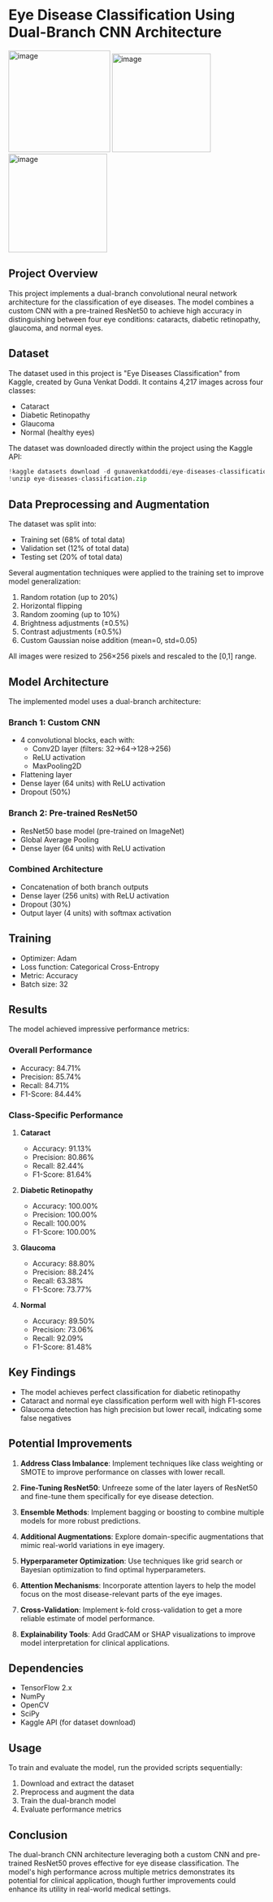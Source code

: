 # Eye Disease Classification Using Dual-Branch CNN Architecture
<img width="200" alt="image" src="https://github.com/user-attachments/assets/1fb55b35-1dbf-4f55-9546-061b3d105570" />
<img width="194" alt="image" src="https://github.com/user-attachments/assets/48962e92-c50b-470b-8242-8b16ce959771" />
<img width="194" alt="image" src="https://github.com/user-attachments/assets/8a1b5dce-2088-434c-82fd-bee26eb886fb" />




## Project Overview
This project implements a dual-branch convolutional neural network architecture for the classification of eye diseases. The model combines a custom CNN with a pre-trained ResNet50 to achieve high accuracy in distinguishing between four eye conditions: cataracts, diabetic retinopathy, glaucoma, and normal eyes.

## Dataset
The dataset used in this project is "Eye Diseases Classification" from Kaggle, created by Guna Venkat Doddi. It contains 4,217 images across four classes:
- Cataract
- Diabetic Retinopathy
- Glaucoma
- Normal (healthy eyes)

The dataset was downloaded directly within the project using the Kaggle API:
```python
!kaggle datasets download -d gunavenkatdoddi/eye-diseases-classification
!unzip eye-diseases-classification.zip
```

## Data Preprocessing and Augmentation
The dataset was split into:
- Training set (68% of total data)
- Validation set (12% of total data)
- Testing set (20% of total data)

Several augmentation techniques were applied to the training set to improve model generalization:
1. Random rotation (up to 20%)
2. Horizontal flipping
3. Random zooming (up to 10%)
4. Brightness adjustments (±0.5%)
5. Contrast adjustments (±0.5%)
6. Custom Gaussian noise addition (mean=0, std=0.05)

All images were resized to 256×256 pixels and rescaled to the [0,1] range.

## Model Architecture
The implemented model uses a dual-branch architecture:

### Branch 1: Custom CNN
- 4 convolutional blocks, each with:
  - Conv2D layer (filters: 32→64→128→256)
  - ReLU activation
  - MaxPooling2D
- Flattening layer
- Dense layer (64 units) with ReLU activation
- Dropout (50%)

### Branch 2: Pre-trained ResNet50
- ResNet50 base model (pre-trained on ImageNet)
- Global Average Pooling
- Dense layer (64 units) with ReLU activation

### Combined Architecture
- Concatenation of both branch outputs
- Dense layer (256 units) with ReLU activation
- Dropout (30%)
- Output layer (4 units) with softmax activation

## Training
- Optimizer: Adam
- Loss function: Categorical Cross-Entropy
- Metric: Accuracy
- Batch size: 32

## Results
The model achieved impressive performance metrics:

### Overall Performance
- Accuracy: 84.71%
- Precision: 85.74%
- Recall: 84.71%
- F1-Score: 84.44%

### Class-Specific Performance
1. **Cataract**
   - Accuracy: 91.13%
   - Precision: 80.86%
   - Recall: 82.44%
   - F1-Score: 81.64%

2. **Diabetic Retinopathy**
   - Accuracy: 100.00%
   - Precision: 100.00%
   - Recall: 100.00%
   - F1-Score: 100.00%

3. **Glaucoma**
   - Accuracy: 88.80%
   - Precision: 88.24%
   - Recall: 63.38%
   - F1-Score: 73.77%

4. **Normal**
   - Accuracy: 89.50%
   - Precision: 73.06%
   - Recall: 92.09%
   - F1-Score: 81.48%

## Key Findings
- The model achieves perfect classification for diabetic retinopathy
- Cataract and normal eye classification perform well with high F1-scores
- Glaucoma detection has high precision but lower recall, indicating some false negatives

## Potential Improvements
1. **Address Class Imbalance**: Implement techniques like class weighting or SMOTE to improve performance on classes with lower recall.

2. **Fine-Tuning ResNet50**: Unfreeze some of the later layers of ResNet50 and fine-tune them specifically for eye disease detection.

3. **Ensemble Methods**: Implement bagging or boosting to combine multiple models for more robust predictions.

4. **Additional Augmentations**: Explore domain-specific augmentations that mimic real-world variations in eye imagery.

5. **Hyperparameter Optimization**: Use techniques like grid search or Bayesian optimization to find optimal hyperparameters.

6. **Attention Mechanisms**: Incorporate attention layers to help the model focus on the most disease-relevant parts of the eye images.

7. **Cross-Validation**: Implement k-fold cross-validation to get a more reliable estimate of model performance.

8. **Explainability Tools**: Add GradCAM or SHAP visualizations to improve model interpretation for clinical applications.

## Dependencies
- TensorFlow 2.x
- NumPy
- OpenCV
- SciPy
- Kaggle API (for dataset download)

## Usage
To train and evaluate the model, run the provided scripts sequentially:
1. Download and extract the dataset
2. Preprocess and augment the data
3. Train the dual-branch model
4. Evaluate performance metrics

## Conclusion
The dual-branch CNN architecture leveraging both a custom CNN and pre-trained ResNet50 proves effective for eye disease classification. The model's high performance across multiple metrics demonstrates its potential for clinical application, though further improvements could enhance its utility in real-world medical settings.
